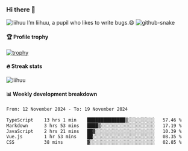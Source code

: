 ### Hi there 👋
<img src="https://komarev.com/ghpvc/?username=liihuu&label=Profile%20views&style=flat&base=119527" alt="liihuu" />
I’m liihuu, a pupil who likes to write bugs.😄

<picture>
  <source media="(prefers-color-scheme: dark)" srcset="https://github.com/liihuu/liihuu/raw/output/github-snake-dark.svg" />
  <source media="(prefers-color-scheme: light)" srcset="https://github.com/liihuu/liihuu/raw/output/github-snake.svg" />
  <img alt="github-snake" src="https://github.com/liihuu/liihuu/tree/output/github-snake.svg" />
</picture>


#### 🏆 Profile trophy
[![trophy](https://github-profile-trophy.vercel.app?username=liihuu&margin-w=16&margin-h=16&rank=-C,-B)](https://github.com/liihuu)

#### 🔥 Streak stats
<img src="https://streak-stats.demolab.com?user=liihuu&border_radius=6&card_width=500" alt="liihuu" />

#### 📊 Weekly development breakdown
<!--START_SECTION:waka-->

```txt
From: 12 November 2024 - To: 19 November 2024

TypeScript    13 hrs 1 min    ██████████████▒░░░░░░░░░░   57.46 %
Markdown      3 hrs 53 mins   ████▒░░░░░░░░░░░░░░░░░░░░   17.19 %
JavaScript    2 hrs 21 mins   ██▓░░░░░░░░░░░░░░░░░░░░░░   10.39 %
Vue.js        1 hr 53 mins    ██░░░░░░░░░░░░░░░░░░░░░░░   08.35 %
CSS           38 mins         ▓░░░░░░░░░░░░░░░░░░░░░░░░   02.85 %
```

<!--END_SECTION:waka-->


<!--
**liihuu/liihuu** is a ✨ _special_ ✨ repository because its `README.md` (this file) appears on your GitHub profile.

Here are some ideas to get you started:

- 🔭 I’m currently working on ...
- 🌱 I’m currently learning ...
- 👯 I’m looking to collaborate on ...
- 🤔 I’m looking for help with ...
- 💬 Ask me about ...
- 📫 How to reach me: ...
- 😄 Pronouns: ...
- ⚡ Fun fact: ...
-->

